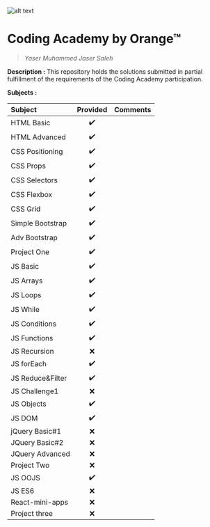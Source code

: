 ![alt text](https://upload.wikimedia.org/wikipedia/commons/thumb/c/c8/Orange_logo.svg/200px-Orange_logo.svg.png "Logo Title Text 1")
# Coding Academy by Orange™
> _Yaser Muhammed Jaser Saleh_


**Description :**
This repository holds the solutions submitted in partial fulfillment of the requirements of the Coding Academy participation.

**Subjects :**

| Subject          | Provided      | Comments  |
| :-------------   |:-------------:|:-----:|
| HTML Basic       | ✔️            |  |
| HTML Advanced    | ✔️            |  |
| CSS Positioning  | ✔️            |  |
| CSS Props        | ✔️            |  |
| CSS Selectors    | ✔️            |  |
| CSS Flexbox      | ✔️            |  |
| CSS Grid         | ✔️            |  |
| Simple Bootstrap | ✔️            |  |
| Adv Bootstrap    | ✔️            |  |
| Project One      | ✔️            |  |
| JS Basic         | ✔️            |  |
| JS Arrays        | ✔️            |  |
| JS Loops         | ✔️            |  |
| JS While         | ✔️            |  |
| JS Conditions    | ✔️            |  |
| JS Functions     | ✔️            |  |
| JS Recursion     | ❌            |  |
| JS forEach       | ✔️            |  |
| JS Reduce&Filter | ✔️            |  |
| JS Challenge1    | ❌            |  |
| JS Objects       | ✔️            |  |
| JS DOM           | ✔️            |  |
| jQuery Basic#1   | ❌            |  |
| JQuery Basic#2   | ❌            |  |
| JQuery Advanced  | ❌            |  |
| Project Two      | ❌            |  |
| JS OOJS          | ✔️            |  |
| JS ES6           | ❌            |  |
|React-mini-apps   | ❌            |  |
|Project three     | ❌            |  |

